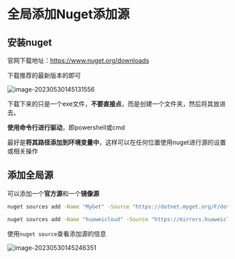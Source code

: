 # 全局添加Nuget添加源

## 安装nuget

官网下载地址：https://www.nuget.org/downloads

下载推荐的最新版本的即可

![image-20230530145131556](https://evinci.oss-cn-hangzhou.aliyuncs.com/img/image-20230530145131556.png)

下载下来的只是一个exe文件，**不要直接点**，而是创建一个文件夹，然后将其放进去。

**使用命令行进行驱动**，即powershell或cmd

最好是**将其路径添加到环境变量中**，这样可以在任何位置使用nuget进行源的设置或相关操作

## 添加全局源

可以添加一个**官方源**和一个**镜像源**

```cmd
nuget sources add -Name "MyGet" -Source "https://dotnet.myget.org/F/dotnet-core/api/v3/index.json"

nuget sources add -Name "huaweicloud" -Source "https://mirrors.huaweicloud.com/repository/nuget/v3/index.json"
```

使用`nuget source`查看添加源的信息

![image-20230530145246351](https://evinci.oss-cn-hangzhou.aliyuncs.com/img/image-20230530145246351.png)